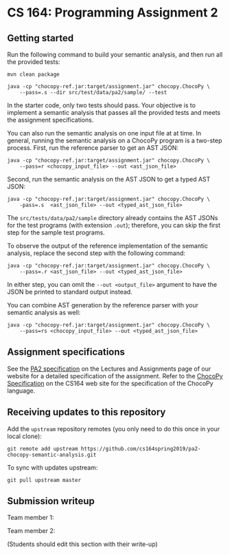 # CS 164: Programming Assignment 2

[PA2 Specification]: http://inst.eecs.berkeley.edu/~cs164/sp19/hw/PA2.pdf
[ChocoPy Specification]: http://inst.eecs.berkeley.edu/~cs164/sp19/chocopy_language_reference.pdf

## Getting started

Run the following command to build your semantic analysis, and then run all the provided tests:

    mvn clean package

    java -cp "chocopy-ref.jar:target/assignment.jar" chocopy.ChocoPy \
        --pass=.s --dir src/test/data/pa2/sample/ --test


In the starter code, only two tests should pass. Your objective is to implement a semantic analysis that passes all the provided tests and meets the assignment specifications.

You can also run the semantic analysis on one input file at at time. In general, running the semantic analysis on a ChocoPy program is a two-step process. First, run the reference parser to get an AST JSON:


    java -cp "chocopy-ref.jar:target/assignment.jar" chocopy.ChocoPy \
        --pass=r <chocopy_input_file> --out <ast_json_file> 


Second, run the semantic analysis on the AST JSON to get a typed AST JSON:

    java -cp "chocopy-ref.jar:target/assignment.jar" chocopy.ChocoPy \
        -pass=.s  <ast_json_file> --out <typed_ast_json_file>


The `src/tests/data/pa2/sample` directory already contains the AST JSONs for the test programs (with extension `.out`); therefore, you can skip the first step for the sample test programs.

To observe the output of the reference implementation of the semantic analysis, replace the second step with the following command:


    java -cp "chocopy-ref.jar:target/assignment.jar" chocopy.ChocoPy \
        --pass=.r <ast_json_file> --out <typed_ast_json_file>


In either step, you can omit the `--out <output_file>` argument to have the JSON be printed to standard output instead.

You can combine AST generation by the reference parser with your 
semantic analysis as well:

    java -cp "chocopy-ref.jar:target/assignment.jar" chocopy.ChocoPy \
        --pass=rs <chocopy_input_file> --out <typed_ast_json_file>


## Assignment specifications

See the [PA2 specification][] on the Lectures and Assignments page of our
website for a detailed specification of the assignment.
Refer to the [ChocoPy Specification][] on the CS164 web site
for the specification of the ChocoPy language. 

## Receiving updates to this repository

Add the `upstream` repository remotes (you only need to do this once in your local clone):


    git remote add upstream https://github.com/cs164spring2019/pa2-chocopy-semantic-analysis.git


To sync with updates upstream:

    git pull upstream master

## Submission writeup

Team member 1: 

Team member 2: 

(Students should edit this section with their write-up)

